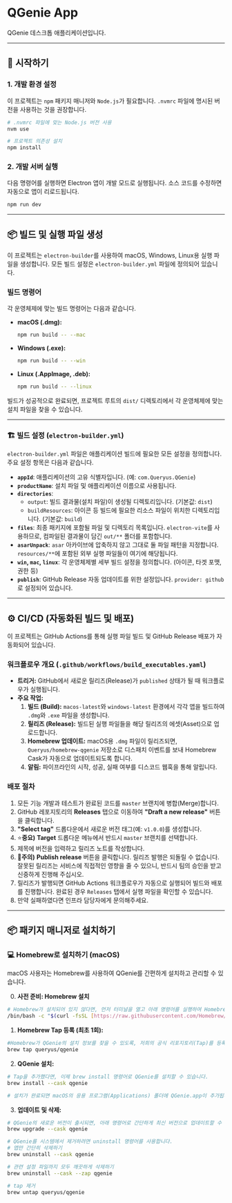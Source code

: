# QGenie App

QGenie 데스크톱 애플리케이션입니다.

---

## 🚀 시작하기

### **1. 개발 환경 설정**

이 프로젝트는 `npm` 패키지 매니저와 `Node.js`가 필요합니다. `.nvmrc` 파일에 명시된 버전을 사용하는 것을 권장합니다.

```bash
# .nvmrc 파일에 맞는 Node.js 버전 사용
nvm use

# 프로젝트 의존성 설치
npm install
```

### **2. 개발 서버 실행**

다음 명령어를 실행하면 Electron 앱이 개발 모드로 실행됩니다. 소스 코드를 수정하면 자동으로 앱이 리로드됩니다.

```bash
npm run dev
```

---

## 📦 빌드 및 실행 파일 생성

이 프로젝트는 `electron-builder`를 사용하여 macOS, Windows, Linux용 실행 파일을 생성합니다. 모든 빌드 설정은 `electron-builder.yml` 파일에 정의되어 있습니다.

### **빌드 명령어**

각 운영체제에 맞는 빌드 명령어는 다음과 같습니다.

- **macOS (.dmg):**

  ```bash
  npm run build -- --mac
  ```

- **Windows (.exe):**

  ```bash
  npm run build -- --win
  ```

- **Linux (.AppImage, .deb):**
  ```bash
  npm run build -- --linux
  ```

빌드가 성공적으로 완료되면, 프로젝트 루트의 `dist/` 디렉토리에서 각 운영체제에 맞는 설치 파일을 찾을 수 있습니다.

---

### 🏗️ 빌드 설정 (`electron-builder.yml`)

`electron-builder.yml` 파일은 애플리케이션 빌드에 필요한 모든 설정을 정의합니다. 주요 설정 항목은 다음과 같습니다.

- **`appId`**: 애플리케이션의 고유 식별자입니다. (예: `com.Queryus.QGenie`)
- **`productName`**: 설치 파일 및 애플리케이션 이름으로 사용됩니다.
- **`directories`**:
  - `output`: 빌드 결과물(설치 파일)이 생성될 디렉토리입니다. (기본값: `dist`)
  - `buildResources`: 아이콘 등 빌드에 필요한 리소스 파일이 위치한 디렉토리입니다. (기본값: `build`)
- **`files`**: 최종 패키지에 포함될 파일 및 디렉토리 목록입니다. `electron-vite`를 사용하므로, 컴파일된 결과물이 담긴 `out/**` 폴더를 포함합니다.
- **`asarUnpack`**: `asar` 아카이브에 압축하지 않고 그대로 둘 파일 패턴을 지정합니다. `resources/**`에 포함된 외부 실행 파일들이 여기에 해당됩니다.
- **`win`, `mac`, `linux`**: 각 운영체제별 세부 빌드 설정을 정의합니다. (아이콘, 타겟 포맷, 권한 등)
- **`publish`**: GitHub Release 자동 업데이트를 위한 설정입니다. `provider: github`로 설정되어 있습니다.

---

## ⚙️ CI/CD (자동화된 빌드 및 배포)

이 프로젝트는 GitHub Actions를 통해 실행 파일 빌드 및 GitHub Release 배포가 자동화되어 있습니다.

### **워크플로우 개요 (`.github/workflows/build_executables.yaml`)**

- **트리거:** GitHub에서 새로운 릴리즈(Release)가 `published` 상태가 될 때 워크플로우가 실행됩니다.
- **주요 작업:**
  1.  **빌드 (Build):** `macos-latest`와 `windows-latest` 환경에서 각각 앱을 빌드하여 `.dmg`와 `.exe` 파일을 생성합니다.
  2.  **릴리즈 (Release):** 빌드된 실행 파일들을 해당 릴리즈의 에셋(Asset)으로 업로드합니다.
  3.  **Homebrew 업데이트:** macOS용 `.dmg` 파일이 릴리즈되면, `Queryus/homebrew-qgenie` 저장소로 디스패치 이벤트를 보내 Homebrew Cask가 자동으로 업데이트되도록 합니다.
  4.  **알림:** 파이프라인의 시작, 성공, 실패 여부를 디스코드 웹훅을 통해 알립니다.

### **배포 절차**

1.  모든 기능 개발과 테스트가 완료된 코드를 `master` 브랜치에 병합(Merge)합니다.
2.  GitHub 레포지토리의 **Releases** 탭으로 이동하여 **"Draft a new release"** 버튼을 클릭합니다.
3.  **"Select tag"** 드롭다운에서 새로운 버전 태그(예: `v1.0.0`)를 생성합니다.
4.  ⭐**중요)** **Target** 드롭다운 메뉴에서 반드시 `master` 브랜치를 선택합니다.
5.  제목에 버전을 입력하고 릴리즈 노트를 작성합니다.
6.  🚨**주의)** **Publish release** 버튼을 클릭합니다.
    릴리즈 발행은 되돌릴 수 없습니다. 잘못된 릴리즈는 서비스에 직접적인 영향을 줄 수 있으니, 반드시 팀의 승인을 받고 신중하게 진행해 주십시오.
7.  릴리즈가 발행되면 GitHub Actions 워크플로우가 자동으로 실행되어 빌드와 배포를 진행합니다.
    완료된 경우 `Releases` 탭에서 실행 파일을 확인할 수 있습니다.
8.  만약 실패하였다면 인프라 담당자에게 문의해주세요.

---

## 📦 패키지 매니저로 설치하기

### 💻 Homebrew로 설치하기 (macOS)

macOS 사용자는 Homebrew를 사용하여 QGenie를 간편하게 설치하고 관리할 수 있습니다.

0. **사전 준비: Homebrew 설치**

```bash
# Homebrew가 설치되어 있지 않다면, 먼저 터미널을 열고 아래 명령어를 실행하여 Homebrew를 설치해주세요.
/bin/bash -c "$(curl -fsSL [https://raw.githubusercontent.com/Homebrew/install/HEAD/install.sh](https://raw.githubusercontent.com/Homebrew/install/HEAD/install.sh))"
```

1.  **Homebrew Tap 등록 (최초 1회):**

```bash
#Homebrew가 QGenie의 설치 정보를 찾을 수 있도록, 저희의 공식 리포지토리(Tap)를 등록해야 합니다. 이 과정은 PC 당 최초 한 번만 실행하면 됩니다.
brew tap queryus/qgenie
```

2.  **QGenie 설치:**

```bash
# Tap을 추가했다면, 이제 brew install 명령어로 QGenie를 설치할 수 있습니다.
brew install --cask qgenie

# 설치가 완료되면 macOS의 응용 프로그램(Applications) 폴더에 QGenie.app이 추가됩니다.
```

3.  **업데이트 및 삭제:**

```bash
# QGenie의 새로운 버전이 출시되면, 아래 명령어로 간단하게 최신 버전으로 업데이트할 수 있습니다.
brew upgrade --cask qgenie

# QGenie를 시스템에서 제거하려면 uninstall 명령어를 사용합니다.
# 앱만 간단히 삭제하기
brew uninstall --cask qgenie

# 관련 설정 파일까지 모두 깨끗하게 삭제하기
brew uninstall --cask --zap qgenie

# tap 제거
brew untap queryus/qgenie
```
